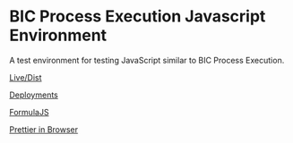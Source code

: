 # BIC Process Execution Javascript Environment

A test environment for testing JavaScript similar to BIC Process Execution.

[Live/Dist](https://go-hse.github.io/bic-js-env/dist/index.html)

[Deployments](https://github.com/go-hse/bic-js-env/deployments)


[FormulaJS](https://formulajs.info/functions/)
    
[Prettier in Browser](https://prettier.io/docs/browser.html)


